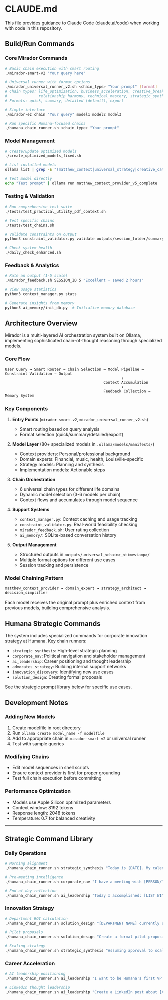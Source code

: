# CLAUDE.md

This file provides guidance to Claude Code (claude.ai/code) when working with code in this repository.

## Build/Run Commands

### Core Mirador Commands
```bash
# Basic chain execution with smart routing
./mirador-smart-v2 "Your query here"

# Universal runner with format options
./mirador_universal_runner_v2.sh <chain_type> "Your prompt" [format]
# Chain types: life_optimization, business_acceleration, creative_breakthrough, 
#              relationship_harmony, technical_mastery, strategic_synthesis
# Formats: quick, summary, detailed (default), export

# Simple interface
./mirador-ez chain "Your query" model1 model2 model3

# Run specific Humana-focused chains
./humana_chain_runner.sh <chain_type> "Your prompt"
```

### Model Management
```bash
# Create/update optimized models
./create_optimized_models_fixed.sh

# List installed models
ollama list | grep -E "(matthew_context|universal_strategy|creative_catalyst|practical_implementer)"

# Test model directly
echo "Test prompt" | ollama run matthew_context_provider_v5_complete
```

### Testing & Validation
```bash
# Run comprehensive test suite
./tests/test_practical_utility_pdf_context.sh

# Test specific chains
./tests/test_chains.sh

# Validate constraints on output
python3 constraint_validator.py validate outputs/session_folder/summary.md

# Check system health
./daily_check_enhanced.sh
```

### Feedback & Analytics
```bash
# Rate an output (1-5 scale)
./mirador_feedback.sh SESSION_ID 5 "Excellent - saved 2 hours"

# View usage statistics
python3 context_manager.py stats

# Generate insights from memory
python3 ai_memory/init_db.py  # Initialize memory database
```

## Architecture Overview

Mirador is a multi-layered AI orchestration system built on Ollama, implementing sophisticated chain-of-thought reasoning through specialized models.

### Core Flow
```
User Query → Smart Router → Chain Selection → Model Pipeline → Constraint Validation → Output
                                                    ↓
                                            Context Accumulation
                                                    ↓
                                            Feedback Collection → Memory System
```

### Key Components

1. **Entry Points** (`mirador-smart-v2`, `mirador_universal_runner_v2.sh`)
   - Smart routing based on query analysis
   - Format selection (quick/summary/detailed/export)

2. **Model Layer** (80+ specialized models in `.ollama/models/manifests/`)
   - Context providers: Personal/professional background
   - Domain experts: Financial, music, health, Louisville-specific
   - Strategy models: Planning and synthesis
   - Implementation models: Actionable steps

3. **Chain Orchestration**
   - 6 universal chain types for different life domains
   - Dynamic model selection (3-6 models per chain)
   - Context flows and accumulates through model sequence

4. **Support Systems**
   - `context_manager.py`: Context caching and usage tracking
   - `constraint_validator.py`: Real-world feasibility checking
   - `mirador_feedback.sh`: User rating collection
   - `ai_memory/`: SQLite-based conversation history

5. **Output Management**
   - Structured outputs in `outputs/universal_<chain>_<timestamp>/`
   - Multiple format options for different use cases
   - Session tracking and persistence

### Model Chaining Pattern
```
matthew_context_provider → domain_expert → strategy_architect → decision_simplifier
```

Each model receives the original prompt plus enriched context from previous models, building comprehensive analysis.

## Humana Strategic Commands

The system includes specialized commands for corporate innovation strategy at Humana. Key chain runners:

- `strategic_synthesis`: High-level strategic planning
- `corporate_nav`: Political navigation and stakeholder management  
- `ai_leadership`: Career positioning and thought leadership
- `advocates_strategy`: Building internal support networks
- `innovation_discovery`: Identifying new use cases
- `solution_design`: Creating formal proposals

See the strategic prompt library below for specific use cases.

## Development Notes

### Adding New Models
1. Create modelfile in root directory
2. Run `ollama create model_name -f modelfile`
3. Add to appropriate chain in `mirador-smart-v2` or universal runner
4. Test with sample queries

### Modifying Chains
- Edit model sequences in shell scripts
- Ensure context provider is first for proper grounding
- Test full chain execution before committing

### Performance Optimization
- Models use Apple Silicon optimized parameters
- Context window: 8192 tokens
- Response length: 2048 tokens
- Temperature: 0.7 for balanced creativity

---

## Strategic Command Library

### Daily Operations
```bash
# Morning alignment
./humana_chain_runner.sh strategic_synthesis "Today is [DATE]. My calendar shows: [PASTE YOUR CALENDAR]. My top 3 priorities this week are: 1) Maintain Risk Management excellence, 2) Build Mirador coalition, 3) Position for AI leadership. Given these constraints and opportunities, what are the 3 highest-leverage actions I should take today?"

# Pre-meeting intelligence
./humana_chain_runner.sh corporate_nav "I have a meeting with [PERSON/TEAM] in 30 minutes about [TOPIC]. Their priorities are [THEIR GOALS]. How should I navigate this conversation to build support for innovation?"

# End-of-day reflection
./humana_chain_runner.sh ai_leadership "Today I accomplished: [LIST WINS]. I faced challenges with: [LIST CHALLENGES]. Tomorrow's key meetings are: [LIST MEETINGS]. How can I build on today's momentum?"
```

### Innovation Strategy
```bash
# Department ROI calculation
./humana_chain_runner.sh solution_design "[DEPARTMENT NAME] currently spends [X HOURS] per week on [SPECIFIC TASK]. Calculate the specific ROI if Mirador automated their process."

# Pilot proposals
./humana_chain_runner.sh solution_design "Create a formal pilot proposal for implementing Mirador in [DEPARTMENT]. Include executive summary, current state analysis, proposed future state, implementation timeline, success metrics."

# Scaling strategy
./humana_chain_runner.sh strategic_synthesis "Assuming approval to scale Mirador, create a 180-day roadmap that maintains quality while scaling, builds organizational capability, and positions me as indispensable architect."
```

### Career Acceleration
```bash
# AI leadership positioning
./humana_chain_runner.sh ai_leadership "I want to be Humana's first VP of AI Innovation. Current title: Risk Management Professional II. What specific actions over the next 90 days position me for this role?"

# LinkedIn thought leadership
./humana_chain_runner.sh ai_leadership "Create a LinkedIn post about [AI TOPIC] that demonstrates thought leadership without revealing Mirador specifically, attracts Humana executive attention."
```